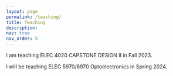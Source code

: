 ```yaml
---
layout: page
permalink: /teaching/
title: Teaching
description: 
nav: true
nav_order: 5
---
```


I am teaching ELEC 4020 CAPSTONE DESIGN II in Fall 2023.

I will be teaching ELEC 5970/6970 Optoelectronics in Spring 2024.
